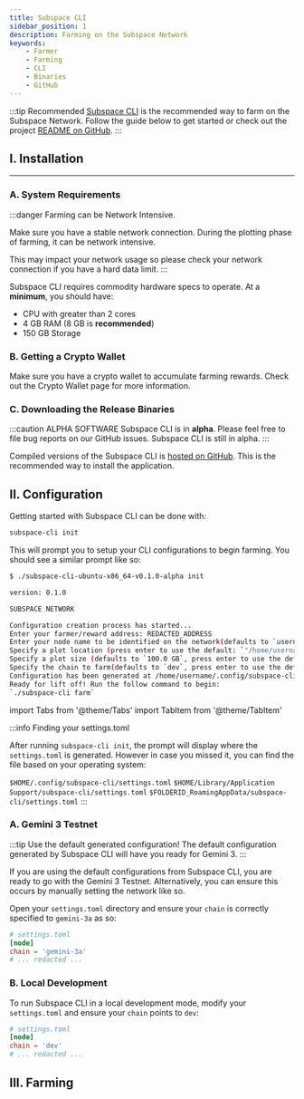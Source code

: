 ```yaml
---
title: Subspace CLI
sidebar_position: 1
description: Farming on the Subspace Network
keywords:
    - Farmer
    - Farming
    - CLI
    - Binaries
    - GitHub
---
```


:::tip Recommended
[Subspace CLI](https://github.com/subspace/subspace-cli) is the recommended way to farm on the Subspace Network. Follow the guide below to get started or check out the project [README on GitHub](https://github.com/subspace/subspace-cli/blobl/main/README.md).
:::

## I. Installation

---

### A. System Requirements

:::danger Farming can be Network Intensive.

Make sure you have a stable network connection. During the plotting phase of farming, it can be network intensive.

This may impact your network usage so please check your network connection if you have a hard data limit.
:::

Subspace CLI requires commodity hardware specs to operate. At a **minimum**, you should have:

* CPU with greater than 2 cores
* 4 GB RAM (8 GB is **recommended**)
* 150 GB Storage


### B. Getting a Crypto Wallet

Make sure you have a crypto wallet to accumulate farming rewards. Check out the Crypto Wallet page for more information.

### C. Downloading the Release Binaries

:::caution ALPHA SOFTWARE
Subspace CLI is  in **alpha**.
Please feel free to file bug reports on our GitHub issues.
Subspace CLI is still in alpha.
:::

Compiled versions of the Subspace CLI is [hosted on GitHub](https://github.com/subspace/subspace-cli/releases). This is the recommended way to install the application.

## II. Configuration

Getting started with Subspace CLI can be done with:

```bash
subspace-cli init
```

This will prompt you to setup your CLI configurations to begin farming. You should see a similar prompt like so:

```bash
$ ./subspace-cli-ubuntu-x86_64-v0.1.0-alpha init

version: 0.1.0

SUBSPACE NETWORK

Configuration creation process has started...
Enter your farmer/reward address: REDACTED_ADDRESS
Enter your node name to be identified on the network(defaults to `username`, press enter to use the default):
Specify a plot location (press enter to use the default: `"/home/username/.local/share/subspace-cli/plots"`):
Specify a plot size (defaults to `100.0 GB`, press enter to use the default):
Specify the chain to farm(defaults to `dev`, press enter to use the default):
Configuration has been generated at /home/username/.config/subspace-cli
Ready for lift off! Run the follow command to begin:
`./subspace-cli farm`
```



import Tabs from '@theme/Tabs'
import TabItem from '@theme/TabItem'

:::info Finding your settings.toml

After running `subspace-cli init`, the prompt will display where the `settings.toml` is generated. However in case you missed it, you can find the file based on your operating system:

<Tabs>
    <TabItem value="linux"><code>$HOME/.config/subspace-cli/settings.toml</code></TabItem>
    <TabItem value="macos"><code>$HOME/Library/Application Support/subspace-cli/settings.toml</code></TabItem>
    <TabItem value="windows"><code>$FOLDERID_RoamingAppData/subspace-cli/settings.toml</code></TabItem>
</Tabs>
:::



### A. Gemini 3 Testnet

:::tip Use the default generated configuration!
The default configuration generated by Subspace CLI will have you ready for Gemini 3.
:::

If you are using the default configurations from Subspace CLI, you are ready to go with the Gemini 3 Testnet. Alternatively, you can ensure this occurs by manually setting the network like so.

Open your `settings.toml` directory and ensure your `chain` is correctly specified to `gemini-3a` as so:


```toml
# settings.toml
[node]
chain = 'gemini-3a'
# ... redacted ... 
```

### B. Local Development

To run Subspace CLI in a local development mode, modify your `settings.toml` and ensure your `chain` points to `dev`:

```toml
# settings.toml
[node]
chain = 'dev'
# ... redacted ... 
```

## III. Farming
